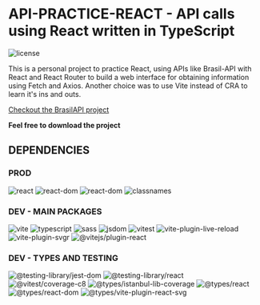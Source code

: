 # API-PRACTICE-REACT - API calls using React written in TypeScript
![license](https://img.shields.io/github/license/LFCavalcanti/api-practice-react?color=green)

This is a personal project to practice React, using APIs like Brasil-API with React and React Router to build a web interface for obtaining information using Fetch and Axios.
Another choice was to use Vite instead of CRA to learn it's ins and outs.


[Checkout the BrasilAPI project](https://github.com/BrasilAPI/BrasilAPI "BrasilAPI")

**Feel free to download the project**

## DEPENDENCIES

### PROD
![react](https://img.shields.io/github/package-json/dependency-version/LFCavalcanti/api-practice-react/react?color=important)
![react-dom](https://img.shields.io/github/package-json/dependency-version/LFCavalcanti/api-practice-react/react-dom?color=important)
![react-dom](https://img.shields.io/github/package-json/dependency-version/LFCavalcanti/api-practice-react/react-router-dom?color=important)
![classnames](https://img.shields.io/github/package-json/dependency-version/LFCavalcanti/api-practice-react/classnames?color=important)

### DEV - MAIN PACKAGES
![vite](https://img.shields.io/github/package-json/dependency-version/LFCavalcanti/api-practice-react/dev/vite?color=green)
![typescript](https://img.shields.io/github/package-json/dependency-version/LFCavalcanti/api-practice-react/dev/typescript?color=green)
![sass](https://img.shields.io/github/package-json/dependency-version/LFCavalcanti/api-practice-react/dev/sass?color=green)
![jsdom](https://img.shields.io/github/package-json/dependency-version/LFCavalcanti/api-practice-react/dev/jsdom?color=green)
![vitest](https://img.shields.io/github/package-json/dependency-version/LFCavalcanti/api-practice-react/dev/vitest?color=green)
![vite-plugin-live-reload](https://img.shields.io/github/package-json/dependency-version/LFCavalcanti/api-practice-react/dev/vite-plugin-live-reload?color=green)
![vite-plugin-svgr](https://img.shields.io/github/package-json/dependency-version/LFCavalcanti/api-practice-react/dev/vite-plugin-svgr?color=green)
![@vitejs/plugin-react](https://img.shields.io/github/package-json/dependency-version/LFCavalcanti/api-practice-react/dev/@vitejs/plugin-react?color=green)

### DEV - TYPES AND TESTING
![@testing-library/jest-dom](https://img.shields.io/github/package-json/dependency-version/LFCavalcanti/api-practice-react/dev/@testing-library/jest-dom?color=yellowgreen)
![@testing-library/react](https://img.shields.io/github/package-json/dependency-version/LFCavalcanti/api-practice-react/dev/@testing-library/react?color=yellowgreen)
![@vitest/coverage-c8](https://img.shields.io/github/package-json/dependency-version/LFCavalcanti/api-practice-react/dev/@vitest/coverage-c8?color=yellowgreen)
![@types/istanbul-lib-coverage](https://img.shields.io/github/package-json/dependency-version/LFCavalcanti/api-practice-react/dev/@types/istanbul-lib-coverage?color=blue)
![@types/react](https://img.shields.io/github/package-json/dependency-version/LFCavalcanti/api-practice-react/dev/@types/react?color=blue)
![@types/react-dom](https://img.shields.io/github/package-json/dependency-version/LFCavalcanti/api-practice-react/dev/@types/react-dom?color=blue)
![@types/vite-plugin-react-svg](https://img.shields.io/github/package-json/dependency-version/LFCavalcanti/api-practice-react/dev/@types/vite-plugin-react-svg?color=blue)
